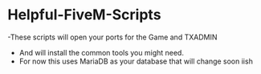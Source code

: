 # Helpful-FiveM-Scripts
-These scripts will open your ports for the Game and TXADMIN
- And will install the common tools you might need. 
- For now this uses MariaDB as your database that will change soon iish